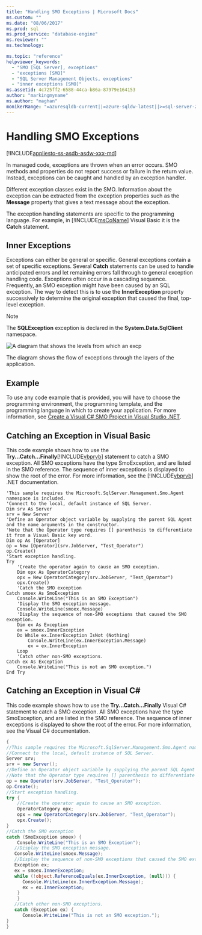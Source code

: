 ```yaml
---
title: "Handling SMO Exceptions | Microsoft Docs"
ms.custom: ""
ms.date: "08/06/2017"
ms.prod: sql
ms.prod_service: "database-engine"
ms.reviewer: ""
ms.technology: 

ms.topic: "reference"
helpviewer_keywords: 
  - "SMO [SQL Server], exceptions"
  - "exceptions [SMO]"
  - "SQL Server Management Objects, exceptions"
  - "inner exceptions [SMO]"
ms.assetid: 4c725ff2-6588-44ca-b86a-87979e164153
author: "markingmyname"
ms.author: "maghan"
monikerRange: "=azuresqldb-current||=azure-sqldw-latest||>=sql-server-2016||=sqlallproducts-allversions||>=sql-server-linux-2017||=azuresqldb-mi-current"
---
```

# Handling SMO Exceptions
[!INCLUDE[appliesto-ss-asdb-asdw-xxx-md](../../../includes/appliesto-ss-asdb-asdw-xxx-md.md)]

  In managed code, exceptions are thrown when an error occurs. SMO methods and properties do not report success or failure in the return value. Instead, exceptions can be caught and handled by an exception handler.  
  
 Different exception classes exist in the SMO. Information about the exception can be extracted from the exception properties such as the **Message** property that gives a text message about the exception.  
  
 The exception handling statements are specific to the programming language. For example, in [!INCLUDE[msCoName](../../../includes/msconame-md.md)] Visual Basic it is the **Catch** statement.  
  
## Inner Exceptions  
 Exceptions can either be general or specific. General exceptions contain a set of specific exceptions. Several **Catch** statements can be used to handle anticipated errors and let remaining errors fall through to general exception handling code. Exceptions often occur in a cascading sequence. Frequently, an SMO exception might have been caused by an SQL exception. The way to detect this is to use the **InnerException** property successively to determine the original exception that caused the final, top-level exception.  
  
> [!NOTE]  
>  The **SQLException** exception is declared in the **System.Data.SqlClient** namespace.  
  
 ![A diagram that shows the levels from which an excp](../../../relational-databases/server-management-objects-smo/create-program/media/exception-flow.gif "A diagram that shows the levels from which an excp")  
  
 The diagram shows the flow of exceptions through the layers of the application.  
  
## Example  
 To use any code example that is provided, you will have to choose the programming environment, the programming template, and the programming language in which to create your application. For more information, see [Create a Visual C&#35; SMO Project in Visual Studio .NET](../../../relational-databases/server-management-objects-smo/how-to-create-a-visual-csharp-smo-project-in-visual-studio-net.md).
  
## Catching an Exception in Visual Basic  
 This code example shows how to use the **Try...Catch...Finally**[!INCLUDE[vbprvb](../../../includes/vbprvb-md.md)] statement to catch a SMO exception. All SMO exceptions have the type SmoException, and are listed in the SMO reference. The sequence of inner exceptions is displayed to show the root of the error. For more information, see the [!INCLUDE[vbprvb](../../../includes/vbprvb-md.md)] .NET documentation.  
  
```VBNET
'This sample requires the Microsoft.SqlServer.Management.Smo.Agent namespace is included.
'Connect to the local, default instance of SQL Server.
Dim srv As Server
srv = New Server
'Define an Operator object variable by supplying the parent SQL Agent and the name arguments in the constructor.
'Note that the Operator type requires [] parenthesis to differentiate it from a Visual Basic key word.
Dim op As [Operator]
op = New [Operator](srv.JobServer, "Test_Operator")
op.Create()
'Start exception handling.
Try
    'Create the operator again to cause an SMO exception.
    Dim opx As OperatorCategory
    opx = New OperatorCategory(srv.JobServer, "Test_Operator")
    opx.Create()
    'Catch the SMO exception
Catch smoex As SmoException
    Console.WriteLine("This is an SMO Exception")
    'Display the SMO exception message.
    Console.WriteLine(smoex.Message)
    'Display the sequence of non-SMO exceptions that caused the SMO exception.
    Dim ex As Exception
    ex = smoex.InnerException
    Do While ex.InnerException IsNot (Nothing)
        Console.WriteLine(ex.InnerException.Message)
        ex = ex.InnerException
    Loop
    'Catch other non-SMO exceptions.
Catch ex As Exception
    Console.WriteLine("This is not an SMO exception.")
End Try
``` 
  
## Catching an Exception in Visual C#  
 This code example shows how to use the **Try...Catch...Finally** Visual C# statement to catch a SMO exception. All SMO exceptions have the type SmoException, and are listed in the SMO reference. The sequence of inner exceptions is displayed to show the root of the error. For more information, see the Visual C# documentation.  
  
```csharp  
{   
//This sample requires the Microsoft.SqlServer.Management.Smo.Agent namespace to be included.   
//Connect to the local, default instance of SQL Server.   
Server srv;   
srv = new Server();   
//Define an Operator object variable by supplying the parent SQL Agent and the name arguments in the constructor.   
//Note that the Operator type requires [] parenthesis to differentiate it from a Visual Basic key word.   
op = new Operator(srv.JobServer, "Test_Operator");   
op.Create();   
//Start exception handling.   
try {   
    //Create the operator again to cause an SMO exception.   
    OperatorCategory opx;   
    opx = new OperatorCategory(srv.JobServer, "Test_Operator");   
    opx.Create();   
}   
//Catch the SMO exception   
catch (SmoException smoex) {   
    Console.WriteLine("This is an SMO Exception");   
   //Display the SMO exception message.   
   Console.WriteLine(smoex.Message);   
   //Display the sequence of non-SMO exceptions that caused the SMO exception.   
   Exception ex;   
   ex = smoex.InnerException;   
   while (!object.ReferenceEquals(ex.InnerException, (null))) {   
      Console.WriteLine(ex.InnerException.Message);   
      ex = ex.InnerException;   
    }   
    }   
   //Catch other non-SMO exceptions.   
   catch (Exception ex) {   
      Console.WriteLine("This is not an SMO exception.");   
}   
}  
```  
  
  

